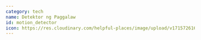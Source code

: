```yaml
---
category: tech
name: Detektor ng Paggalaw
id: motion_detector
icon: https://res.cloudinary.com/helpful-places/image/upload/v1715726166/motion_detector_tb3wil.svg
---
```

